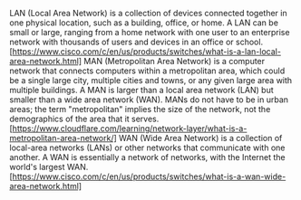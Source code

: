 LAN (Local Area Network) is a collection of devices connected together in one physical location, such as a building, office, or home. A LAN can be small or large, ranging from a home network with one user to an enterprise network with thousands of users and devices in an office or school. [https://www.cisco.com/c/en/us/products/switches/what-is-a-lan-local-area-network.html]
MAN (Metropolitan Area Network) is a computer network that connects computers within a metropolitan area, which could be a single large city, multiple cities and towns, or any given large area with multiple buildings. A MAN is larger than a local area network (LAN) but smaller than a wide area network (WAN). MANs do not have to be in urban areas; the term "metropolitan" implies the size of the network, not the demographics of the area that it serves. [https://www.cloudflare.com/learning/network-layer/what-is-a-metropolitan-area-network/]
WAN (Wide Area Network) is a collection of local-area networks (LANs) or other networks that communicate with one another.  A WAN is essentially a network of networks, with the Internet the world's largest WAN. [https://www.cisco.com/c/en/us/products/switches/what-is-a-wan-wide-area-network.html]
